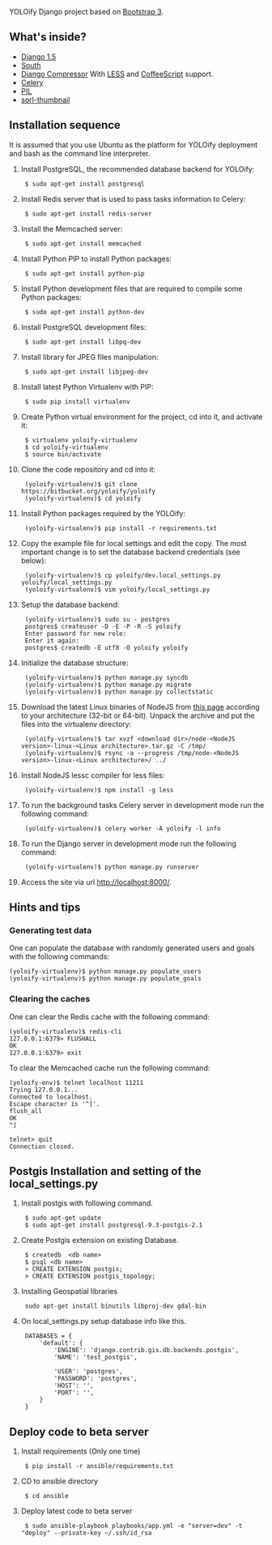 YOLOify Django project based on [Bootstrap 3](http://getbootstrap.com/).

## What's inside?

*   [Django 1.5](https://docs.djangoproject.com/en/1.5/)
*   [South](http://south.readthedocs.org/)
*   [Django Compressor](https://django_compressor.readthedocs.org/en/1.3/) With [LESS](http://lesscss.org/) and [CoffeeScript](http://coffeescript.org/) support.
*   [Celery](http://www.celeryproject.org/)
*   [PIL](http://effbot.org/imagingbook/pil-index.htm)
*   [sorl-thumbnail](http://sorl-thumbnail.readthedocs.org/)

## Installation sequence

It is assumed that you use Ubuntu as the platform for YOLOify deployment and bash as the command line interpreter.

1. Install PostgreSQL, the recommended database backend for YOLOify:

        $ sudo apt-get install postgresql

1. Install Redis server that is used to pass tasks information to Celery:

        $ sudo apt-get install redis-server

1. Install the Memcached server:

        $ sudo apt-get install memcached

1. Install Python PIP to install Python packages:

        $ sudo apt-get install python-pip

1. Install Python development files that are required to compile some Python packages:

        $ sudo apt-get install python-dev

1. Install PostgreSQL development files:

        $ sudo apt-get install libpq-dev

1. Install library for JPEG files manipulation:

        $ sudo apt-get install libjpeg-dev

1. Install latest Python Virtualenv with PIP:

        $ sudo pip install virtualenv

1. Create Python virtual environment for the project, cd into it, and activate it:

        $ virtualenv yoloify-virtualenv
        $ cd yoloify-virtualenv
        $ source bin/activate

1. Clone the code repository and cd into it:

        (yoloify-virtualenv)$ git clone https://bitbucket.org/yoloify/yoloify
        (yoloify-virtualenv)$ cd yoloify

1. Install Python packages required by the YOLOify:

        (yoloify-virtualenv)$ pip install -r requirements.txt

1. Copy the example file for local settings and edit the copy. The most important change is to set the database backend credentials (see below):

        (yoloify-virtualenv)$ cp yoloify/dev.local_settings.py yoloify/local_settings.py
        (yoloify-virtualenv)$ vim yoloify/local_settings.py

1. Setup the database backend:

        (yoloify-virtualenv)$ sudo su - postgres
        postgres$ createuser -D -E -P -R -S yoloify
        Enter password for new role: 
        Enter it again:
        postgres$ createdb -E utf8 -O yoloify yoloify

1. Initialize the database structure:

        (yoloify-virtualenv)$ python manage.py syncdb
        (yoloify-virtualenv)$ python manage.py migrate
        (yoloify-virtualenv)$ python manage.py collectstatic

1. Download the latest Linux binaries of NodeJS from [this page](http://nodejs.org/download/) according to your architecture (32-bit or 64-bit). Unpack the archive and put the files into the virtualenv directory:

        (yoloify-virtualenv)$ tar xvzf <download dir>/node-<NodeJS version>-linux-<Linux architecture>.tar.gz -C /tmp/
        (yoloify-virtualenv)$ rsync -a --progress /tmp/node-<NodeJS version>-linux-<Linux architecture>/ ../

1. Install NodeJS lessc compiler for less files:

        (yoloify-virtualenv)$ npm install -g less

1. To run the background tasks Celery server in development mode run the following command:

        (yoloify-virtualenv)$ celery worker -A yoloify -l info

1. To run the Django server in development mode run the following command:

        (yoloify-virtualenv)$ python manage.py runserver

1. Access the site via url [http://localhost:8000/](http://localhost:8000/).

## Hints and tips

### Generating test data

One can populate the database with randomly generated users and goals with the following commands:

    (yoloify-virtualenv)$ python manage.py populate_users
    (yoloify-virtualenv)$ python manage.py populate_goals

### Clearing the caches

One can clear the Redis cache with the following command:

    (yoloify-virtualenv)$ redis-cli
    127.0.0.1:6379> FLUSHALL
    OK
    127.0.0.1:6379> exit

To clear the Memcached cache run the following command:

    (yoloify-env)$ telnet localhost 11211
    Trying 127.0.0.1...
    Connected to localhost.
    Escape character is '^]'.
    flush_all
    OK
    ^]

    telnet> quit
    Connection closed.


## Postgis Installation and setting of the local_settings.py

1. Install postgis with following command.

        $ sudo apt-get update
        $ sudo apt-get install postgresql-9.3-postgis-2.1

1. Create Postgis extension on existing Database.

        $ createdb  <db name>
        $ psql <db name>
        > CREATE EXTENSION postgis;
        > CREATE EXTENSION postgis_topology;

1. Installing Geospatial libraries

        sudo apt-get install binutils libproj-dev gdal-bin

1. On local_settings.py setup database info like this.

        DATABASES = {
            'default': {
                'ENGINE': 'django.contrib.gis.db.backends.postgis',
                'NAME': 'test_postgis',
        
                'USER': 'postgres',
                'PASSWORD': 'postgres',
                'HOST': '',
                'PORT': '',
            }
        }


## Deploy code to beta server

1. Install requirements (Only one time)

        $ pip install -r ansible/requirements.txt

2. CD to ansible directory

        $ cd ansible

3. Deploy latest code to beta server

        $ sudo ansible-playbook playbooks/app.yml -e "server=dev" -t "deploy" --private-key ~/.ssh/id_rsa